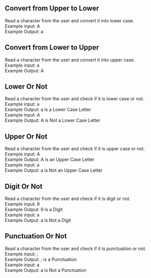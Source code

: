 ## Convert from Upper to Lower

Read a character from the user and convert it into lower case.
<br> Example input: A
<br> Example Output: a

## Convert from Lower to Upper

Read a character from the user and convert it into upper case.
<br> Example input: a
<br> Example Output: A

## Lower Or Not

Read a character from the user and check if it is lower case or not.
<br> Example input: a
<br> Example Output: a is a Lower Case Letter
<br> Example input: A
<br> Example Output: A is Not a Lower Case Letter

## Upper Or Not

Read a character from the user and check if it is upper case or not.
<br> Example input: A
<br> Example Output: A is an Upper Case Letter
<br> Example input: a
<br> Example Output: a is Not an Upper Case Letter

## Digit Or Not

Read a character from the user and check if it is digit or not.
<br> Example input: 9
<br> Example Output: 9 is a Digit
<br> Example input: a
<br> Example Output: a is Not a Digit

## Punctuation Or Not

Read a character from the user and check if it is punctuation or not.
<br> Example input: ;
<br> Example Output: ; is a Punctuation
<br> Example input: a
<br> Example Output: a is Not a Punctuation
